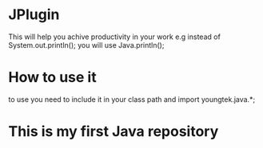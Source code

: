 # JPlugin
This will help you achive productivity in your work e.g instead of System.out.println(); you will use Java.println();

# How to use it
to use you need to include it in your class path and import youngtek.java.*; 


# This is my first Java repository 
